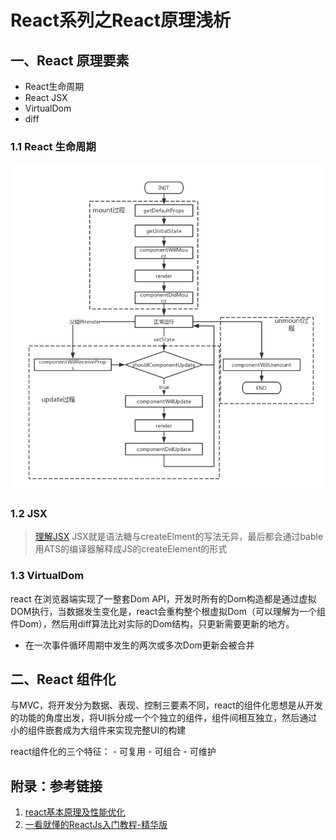 # React系列之React原理浅析

## 一、React 原理要素
- React生命周期
- React JSX
- VirtualDom
- diff

### 1.1 React 生命周期
![React 生命周期](./source/reactLifeCycle.png)

### 1.2 JSX
> [理解JSX](https://segmentfault.com/a/1190000013870949)
JSX就是语法糖与createElment的写法无异，最后都会通过bable用ATS的编译器解释成JS的createElement的形式

### 1.3 VirtualDom

react 在浏览器端实现了一整套Dom API，开发时所有的Dom构造都是通过虚拟DOM执行，当数据发生变化是，react会重构整个根虚拟Dom（可以理解为一个组件Dom），然后用diff算法比对实际的Dom结构，只更新需要更新的地方。

- 在一次事件循环周期中发生的两次或多次Dom更新会被合并


## 二、React 组件化

与MVC，将开发分为数据、表现、控制三要素不同，react的组件化思想是从开发的功能的角度出发，将UI拆分成一个个独立的组件，组件间相互独立，然后通过小的组件嵌套成为大组件来实现完整UI的构建

react组件化的三个特征：
    - 可复用
    - 可组合
    - 可维护 

## 附录：参考链接
1. [react基本原理及性能优化](https://segmentfault.com/a/1190000015648248)
2. [一看就懂的ReactJs入门教程-精华版](https://www.cnblogs.com/yunfeifei/p/4486125.html)